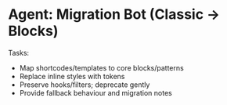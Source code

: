 # Agent: Migration Bot (Classic → Blocks)

Tasks:
- Map shortcodes/templates to core blocks/patterns
- Replace inline styles with tokens
- Preserve hooks/filters; deprecate gently
- Provide fallback behaviour and migration notes
